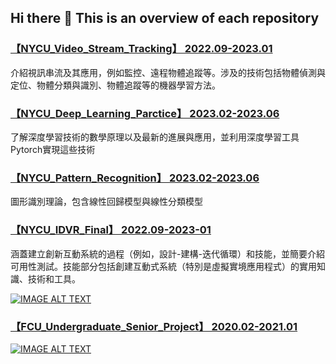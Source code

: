 ## Hi there 👋  This is an overview of each repository


### [【NYCU_Video_Stream_Tracking】 2022.09-2023.01  ](https://github.com/Kun-Yao/Video_Stream_Tracking)
介紹視訊串流及其應用，例如監控、遠程物體追蹤等。涉及的技術包括物體偵測與定位、物體分類與識別、物體追蹤等的機器學習方法。

<!--![image](https://github.com/Kun-Yao/VideoStreamTracking/blob/main/HW1_311551170/dataset.png)-->

### [【NYCU_Deep_Learning_Parctice】 2023.02-2023.06  ](https://github.com/Kun-Yao/Deep_Learning_Parctice)
了解深度學習技術的數學原理以及最新的進展與應用，並利用深度學習工具Pytorch實現這些技術

<!--![image](https://github.com/Kun-Yao/Deep_Learning_Parctice/blob/main/DLP_LAB6_311551170_%E6%9E%97%E7%90%A8%E5%A0%AF/2023-10-08%2021-38-27.gif)-->

### [【NYCU_Pattern_Recognition】 2023.02-2023.06  ](https://github.com/Kun-Yao/Pattern_Recognition)
圖形識別理論，包含線性回歸模型與線性分類模型

<!--![image](https://github.com/Kun-Yao/PatternRecognition/blob/main/Final/images.png)-->

### [【NYCU_IDVR_Final】 2022.09-2023-01  ](https://github.com/Kun-Yao/IDVR_Final)
涵蓋建立創新互動系統的過程（例如，設計-建構-迭代循環）和技能，並簡要介紹可用性測試。技能部分包括創建互動式系統（特別是虛擬實境應用程式）的實用知識、技術和工具。

[![IMAGE ALT TEXT](http://img.youtube.com/vi/MnOrTQvB7gk/0.jpg)](https://www.youtube.com/watch?v=MnOrTQvB7gk "IDVR Team3")

### [【FCU_Undergraduate_Senior_Project】 2020.02-2021.01  ](https://github.com/Kun-Yao/FengChia_undergraduate_senior_project)
[![IMAGE ALT TEXT](http://img.youtube.com/vi/KTuyV5Hgyy8/0.jpg)](https://www.youtube.com/watch?v=KTuyV5Hgyy8 "full game")

<!--
**Kun-Yao/Kun-Yao** is a ✨ _special_ ✨ repository because its `README.md` (this file) appears on your GitHub profile.

Here are some ideas to get you started:

- 🔭 I’m currently working on ...
- 🌱 I’m currently learning ...
- 👯 I’m looking to collaborate on ...
- 🤔 I’m looking for help with ...
- 💬 Ask me about ...
- 📫 How to reach me: ...
- 😄 Pronouns: ...
- ⚡ Fun fact: ...
-->
